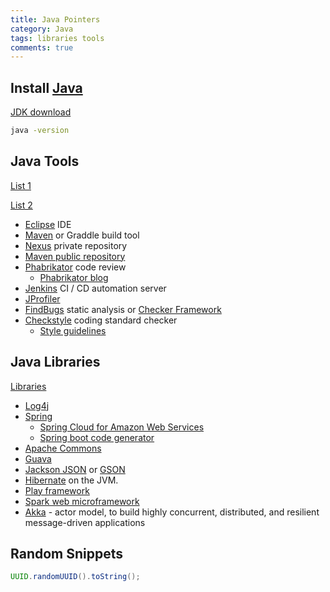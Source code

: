 ```yaml
---
title: Java Pointers
category: Java
tags: libraries tools 
comments: true
---
```


## Install [Java](https://www.java.com/en/)

[JDK download](http://www.oracle.com/technetwork/java/javase/downloads/index-jsp-138363.html)

```bash
java -version
```

## Java Tools

[List 1](https://www.loggly.com/blog/8-tools-for-every-java-developers-toolkit/)

[List 2](https://blog.newrelic.com/2014/05/21/toolsforjavadevelopers/)


- [Eclipse](https://eclipse.org/downloads/) IDE
- [Maven](https://maven.apache.org/download.cgi) or Graddle build tool
- [Nexus](http://www.sonatype.org/nexus/) private repository
- [Maven public repository](http://mvnrepository.com/)
- [Phabrikator](https://www.phacility.com/) code review
    - [Phabrikator blog](http://scn.sap.com/community/abap/blog/2014/11/24/code-review-with-phabricator--an-open-source-software-engineering-platform)
- [Jenkins](https://jenkins.io/) CI / CD automation server
- [JProfiler](http://www.ej-technologies.com/products/jprofiler/overview.html)
- [FindBugs](http://findbugs.sourceforge.net/) static analysis or [Checker Framework](http://types.cs.washington.edu/checker-framework/)
- [Checkstyle](http://checkstyle.sourceforge.net/) coding standard checker
    - [Style guidelines](http://logging.apache.org/log4j/2.x/javastyle.html)


## Java Libraries

[Libraries](https://www.devsaran.com/blog/16-java-development-tools-web-developers)

- [Log4j](https://logging.apache.org/)
- [Spring](http://www.spring.io)
    - [Spring Cloud for Amazon Web Services](https://cloud.spring.io/spring-cloud-aws/)
    - [Spring boot code generator](https://start.spring.io/)
- [Apache Commons](https://commons.apache.org/)
- [Guava](https://github.com/google/guava)
- [Jackson JSON](http://wiki.fasterxml.com/JacksonHome) or [GSON](https://github.com/google/gson/blob/master/UserGuide.md)
- [Hibernate](http://hibernate.org/orm/)
on the JVM. 
- [Play framework](https://www.playframework.com/)
- [Spark web microframework](http://sparkjava.com/)
- [Akka](http://akka.io/) - actor model, to build highly concurrent, distributed, and resilient message-driven applications


## Random Snippets

```java
UUID.randomUUID().toString();
```

